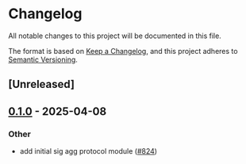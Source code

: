 # Changelog

All notable changes to this project will be documented in this file.

The format is based on [Keep a Changelog](https://keepachangelog.com/en/1.0.0/),
and this project adheres to [Semantic Versioning](https://semver.org/spec/v2.0.0.html).

## [Unreleased]

## [0.1.0](https://github.com/tangle-network/blueprint/releases/tag/blueprint-networking-agg-sig-gossip-v0.1.0) - 2025-04-08

### Other

- add initial sig agg protocol module ([#824](https://github.com/tangle-network/blueprint/pull/824))
